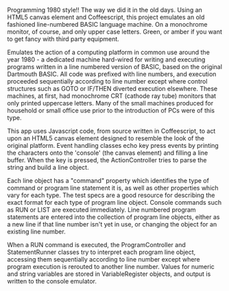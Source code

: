 Programming 1980 style!! The way we did it in the old days. Using an HTML5
canvas element and Coffeescript, this project emulates an old fashioned
line-numbered BASIC language machine. On a monochrome monitor, of course,
and only upper case letters. Green, or amber if you want to get fancy with
third party equipment.

Emulates the action of a computing platform in common use around the year
1980 - a dedicated machine hard-wired for writing and executing programs
written in a line numbered version of BASIC, based on the original Dartmouth
BASIC. All code was prefixed with line numbers, and execution proceeded
sequentially according to line number except where control structures such as
GOTO or IF/THEN diverted execution elsewhere. These machines, at first, had
monochrome CRT (cathode ray tube) monitors that only printed uppercase letters.
Many of the small machines produced for household or small office use prior to
the introduction of PCs were of this type.

This app uses Javascript code, from source written in Coffeescript, to act
upon an HTML5 canvas element designed to resemble the look of the original
platform. Event handling classes echo key press events by printing the
characters onto the 'console' (the canvas element) and filling a line buffer.
When the <enter> key is pressed, the ActionController tries to parse the
string and build a line object.

Each line object has a "command" property which identifies the type of
command or program line statement it is, as well as other properties which
vary for each type. The test specs are a good resource for describing the
exact format for each type of program line object. Console commands such as
RUN or LIST are executed immediately. Line numbered program statements are
entered into the collection of program line objects, either as a new line if
that line number isn't yet in use, or changing the object for an existing
line number.

When a RUN command is executed, the ProgramController and StatementRunner
classes try to interpret each program line object, accessing them sequentially
according to line number except where program execution is rerouted to
another line number. Values for numeric and string variables are stored in
VariableRegister objects, and output is written to the console emulator.
